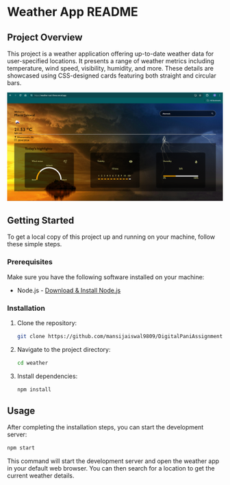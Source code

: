 # Weather App README

## Project Overview

This project is a weather application offering up-to-date weather data for user-specified locations. It presents a range of weather metrics including temperature, wind speed, visibility, humidity, and more. These details are showcased using CSS-designed cards featuring both straight and circular bars.

![Weather App](public/screenshot.png)

## Getting Started

To get a local copy of this project up and running on your machine, follow these simple steps.

### Prerequisites

Make sure you have the following software installed on your machine:

- Node.js - [Download & Install Node.js](https://nodejs.org/en/download/)

### Installation

1. Clone the repository:

   ```bash
   git clone https://github.com/mansijaiswal9809/DigitalPaniAssignment.git

2. Navigate to the project directory:
   
   ```bash
   cd weather
   ```

3. Install dependencies:
   ```bash
   npm install
   ``` 

## Usage

After completing the installation steps, you can start the development server:

   ```bash
   npm start
   ```
This command will start the development server and open the weather app in your default web browser. You can then search for a location to get the current weather details.   
 
